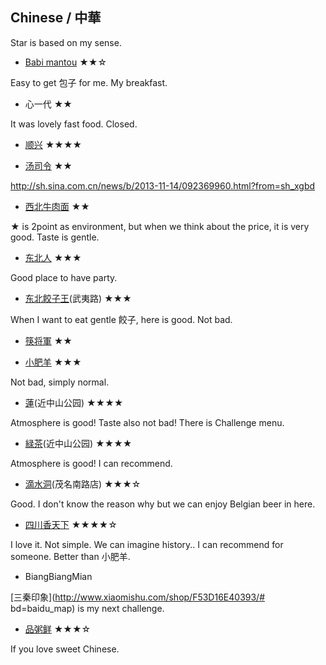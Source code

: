 ## Chinese / 中華

Star is based on my sense.


- [Babi mantou](http://www.babifood.com/) ★★☆

Easy to get 包子 for me. My breakfast.

- 心一代 ★★

It was lovely fast food. Closed.

- [顺兴](http://www.dianping.com/shop/4116891) ★★★★

- [汤司令](http://www.dianping.com/shop/2440174) ★★

http://sh.sina.com.cn/news/b/2013-11-14/092369960.html?from=sh_xgbd

- [西北牛肉面](http://shvoice.com/special_feature/29448.html) ★★

★ is 2point as environment, but when we think about the price, it is very good. Taste is gentle.

- [东北人](http://www.dianping.com/shop/501100) ★★★

Good place to have party.

- [东北餃子王](http://www.dianping.com/shop/3053281)(武夷路) ★★★

When I want to eat gentle 餃子, here is good. Not bad.

- [筷将軍](http://www.dianping.com/shop/3103783) ★★


- [小肥羊](http://www.hinabe.net/) ★★★

Not bad, simply normal.

- [蓮](http://www.dianping.com/shop/3548134)(近中山公园) ★★★★

Atmosphere is good! Taste also not bad! There is Challenge menu.

- [緑茶](http://www.dianping.com/shop/6043342)(近中山公园) ★★★★

Atmosphere is good! I can recommend.

- [滴水洞](http://www.dianping.com/shop/500156)(茂名南路店) ★★★☆

Good. I don't know the reason why but we can enjoy Belgian beer in here.

- [四川香天下](http://www.dianping.com/shop/13803854) ★★★★☆

I love it. Not simple. We can imagine history.. I can recommend for someone. Better than 小肥羊.

- BiangBiangMian

[三秦印象](http://www.xiaomishu.com/shop/F53D16E40393/# bd=baidu_map) is my next challenge.


- [品粥鲜](http://www.dianping.com/shop/17853344) ★★★☆

If you love sweet Chinese.




